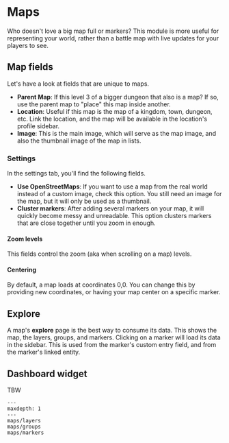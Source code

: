 
# Maps

Who doesn't love a big map full or markers? This module is more useful for representing your world, rather than a battle map with live updates for your players to see.

## Map fields

Let's have a look at fields that are unique to maps.

* **Parent Map**: If this level 3 of a bigger dungeon that also is a map? If so, use the parent map to "place" this map inside another.
* **Location**: Useful if this map is the map of a kingdom, town, dungeon, etc. Link the location, and the map will be available in the location's profile sidebar.
* **Image**: This is the main image, which will serve as the map image, and also the thumbnail image of the map in lists.

### Settings

In the settings tab, you'll find the following fields.

* **Use OpenStreetMaps**: If you want to use a map from the real world instead of a custom image, check this option. You still need an image for the map, but it will only be used as a thumbnail.
* **Cluster markers**: After adding several markers on your map, it will quickly become messy and unreadable. This option clusters markers that are close together until you zoom in enough.

#### Zoom levels

This fields control the zoom (aka when scrolling on a map) levels.

#### Centering

By default, a map loads at coordinates 0,0. You can change this by providing new coordinates, or having your map center on a specific marker.

## Explore

A map's **explore** page is the best way to consume its data. This shows the map, the layers, groups, and markers. Clicking on a marker will load its data in the sidebar. This is used from the marker's custom entry field, and from the marker's linked entity.

## Dashboard widget

TBW

```{toctree}
---
maxdepth: 1
---
maps/layers
maps/groups
maps/markers
```